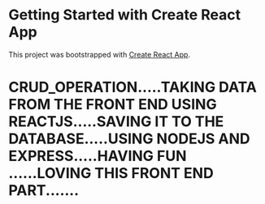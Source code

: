 # Getting Started with Create React App

This project was bootstrapped with [Create React App](https://github.com/facebook/create-react-app).

# CRUD_OPERATION.....TAKING DATA FROM THE FRONT END USING REACTJS.....SAVING IT TO THE DATABASE.....USING NODEJS AND EXPRESS.....HAVING FUN ......LOVING THIS FRONT END PART.......
